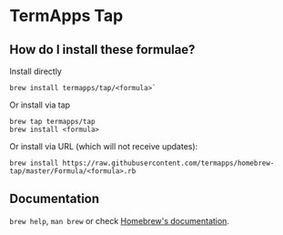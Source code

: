 # TermApps Tap

## How do I install these formulae?

Install directly

```
brew install termapps/tap/<formula>`
```

Or install via tap

```
brew tap termapps/tap
brew install <formula>
```

Or install via URL (which will not receive updates):

```
brew install https://raw.githubusercontent.com/termapps/homebrew-tap/master/Formula/<formula>.rb
```

## Documentation
`brew help`, `man brew` or check [Homebrew's documentation](https://docs.brew.sh).
